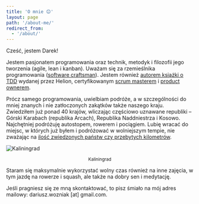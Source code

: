```yaml
---
title: 'O mnie 😊'
layout: page
path: '/about-me/'
redirect_from:
  - '/about/'
---
```


Cześć, jestem Darek!

Jestem pasjonatem programowania oraz technik, metodyk i filozofii jego tworzenia (agile, lean i kanban). Uważam się za rzemieślnika programowania ([software craftsman](http://manifesto.softwarecraftsmanship.org/)). Jestem również [autorem książki o TDD](/ksiazka-tdd/) wydanej przez Helion, certyfikowanym [scrum masterem](https://www.scrumalliance.org/get-certified/scrummaster-track/certified-scrummaster) i [product ownerem](https://www.scrumalliance.org/get-certified/product-owner-track/certified-scrum-product-owner).

Prócz samego programowania, uwielbiam podróże, a w szczególności do mniej znanych i nie zatłoczonych zakątków także naszego kraju. Zwiedziłem już ponad 40 krajów, wliczając częściowo uznawane republiki – Górski Karabach (republika Arcach), Republika Naddniestrza i Kosowo. Najchętniej podróżuję autostopem, rowerem i pociągiem. Lubię wracać do miejsc, w których już byłem i podróżować w wolniejszym tempie, nie zważając na [ilość zwiedzonych państw czy przebytych kilometrów](http://admiring-diversity.pl/blog/2016/06/07/podrozowanie-blisko-powoli-opowiesc-o-odkrywaniu/).

![Kaliningrad](kaliningrad.jpg)

<div style="text-align: center"><small>Kaliningrad</small></div>

Staram się maksymalnie wykorzystać wolny czas również na inne zajęcia, w tym jazdę na rowerze i squash, ale także na dobry sen i medytację.

Jeśli pragniesz się ze mną skontaktować, to pisz śmiało na mój adres mailowy: dariusz.wozniak \[at\] gmail.com.
